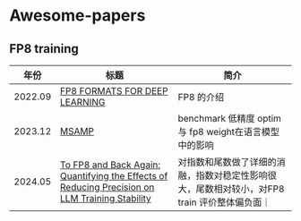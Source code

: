 # Awesome-papers

## FP8 training

| 年份 | 标题 | 简介 |
| -- | -- | -- |
|2022.09|[FP8 FORMATS FOR DEEP LEARNING](https://arxiv.org/pdf/2209.05433)|FP8 的介绍|
|2023.12| [MSAMP](https://arxiv.org/pdf/2310.18313)| benchmark 低精度 optim 与 fp8 weight在语言模型中的影响|
| 2024.05 | [To FP8 and Back Again: Quantifying the Effects of Reducing Precision on LLM Training Stability](https://arxiv.org/html/2405.18710v1) | 对指数和尾数做了详细的消融，指数对稳定性影响很大，尾数相对较小，对FP8 train 评价整体偏负面｜
